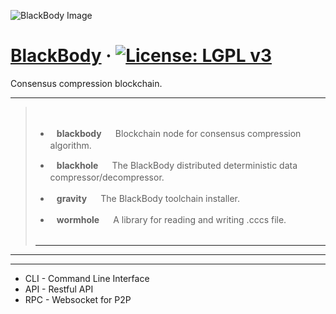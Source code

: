 ![BlackBody Image](https://i.im.ge/2021/08/08/0dBW0.png)

# [BlackBody]() &middot; [![License: LGPL v3](https://img.shields.io/badge/License-LGPL%20v3-blue.svg)](https://github.com/blackbody-foundation/blackbody/blob/main/LICENSE)


Consensus compression blockchain.

---

> ㅤ
>
> - **⠀blackbody⠀** &nbsp; Blockchain node for consensus compression algorithm.  ㅤ
>  
> - **⠀blackhole⠀** &nbsp; The BlackBody distributed deterministic data compressor/decompressor.  ㅤ
>
> - **⠀gravity⠀** &nbsp; The BlackBody toolchain installer.  ㅤ
>
> - **⠀wormhole⠀** &nbsp; A library for reading and writing .cccs file.    ㅤ
>   ㅤ
>   ㅤ
> ⠀⠀⠀⠀⠀⠀⠀⠀
> - --


---

---
- CLI - Command Line Interface
- API - Restful API
- RPC - Websocket for P2P